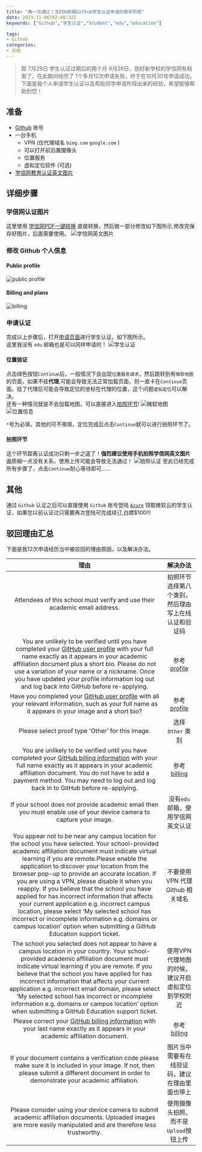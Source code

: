 ```yaml
---
title: "再一次通过！无EDU邮箱Github学生认证申请的艰辛历程"
date: 2023-11-06T02:48:32Z
keywords: ["Github","学生认证","Student","edu","education"]

tags:
- Github
categories:
- 总结
---
```


> 距 7月29日 学生认证过期后的两个月 9月26日，刚好新学校的学信网有档案了，在此期间经历了 1个多月12次申请失败，终于在10月30号申请成功。  
> 下面是我个人申请学生认证以及帮助同学申请所得出来的经验，希望能够帮助到您！

## 准备
- [Github](https://github.com) 账号
- 一台手机
  - VPN (仅代理域名 `bing.com` `google.com` )
  - 可以打开前后置摄像头
  - 位置服务
  - 虚拟定位软件 (可选)
- [学信网教育认证英文图片](https://www.chsi.com.cn/)

## 详细步骤

### 学信网认证图片
这里使用 [学信网PDF一键转换](http://www.ez4stu.nagi.fun/) 直接转换，然后做一部分修改如下图所示,修改完保存好图片，后面需要使用。
![学信网英文图片](images/chsi.webp " ")

### 修改 Github 个人信息
#### Public profile
![public profile](images/profile.webp " ")

#### Billing and plans
![billing](images/billing.webp " ")

### 申请认证
完成以上步骤后，打开[申请页面](https://education.github.com/)进行学生认证，如下图所示。  
这里我没有 `edu` 邮箱也是可以同样申请的！
![学生认证](images/step1.webp " ")

#### 位置验证
点击绿色按钮`Continue`后，一般情况下会出现`位置服务请求`，然后跳转到有`微软地图`的页面，如果不挂**代理**,可能会导致无法正常加载页面，则一直卡在`Continue`页面。挂了代理后可能会导致定位的坐标在代理的位置，这个问题`虚拟定位`可以解决。  
还有一种情况就是不会加载地图，可以直接进入[拍照环节](#拍照环节)!
![微软地图](images/step2.webp " ")
![位置信息](images/step2_1.webp " ")

`*`号为必填，其他的可不用填，定位完成后点击`Continue`就可以进行拍照环节了。

#### 拍照环节
这个环节距离认证成功只剩一步之遥了！**强烈建议使用手机拍照学信网英文图片** 画质糊一点没有关系，使用上传可能会导致无法通过！
![拍照认证](images/step3.webp " ")
至此已经完成所有步骤了，点击`Continue`耐心等待即可......

## 其他
通过 `Github` 认证之后可以直接使用 `Github` 账号登陆 [`Azure`](https://azure.microsoft.com/zh-cn/free/students) 领取微软云的学生认证，如果您以前认证过只需要再次登陆可完成续订,白嫖$100!!!

## 驳回理由汇总
下面是我12次申请经历当中被驳回的理由原因，以及解决办法。

|理由|解决办法|
|:---:|:---:|
|Attendees of this school must verify and use their academic email address.|拍照环节选择第八个类别，然后理由写上在线认证和验证码
|You are unlikely to be verified until you have completed your [GitHub user profile](https://github.com/settings/profile) with your full name exactly as it appears in your academic affiliation document plus a short bio. Please do not use a variation of your name or a nickname. Once you have updated your profile information log out and log back into GitHub before re-applying.|参考 [profile](#public-profile)
|Have you completed your [GitHub user profile](https://github.com/settings/profile) with all your relevant information, such as your full name as it appears in your image and a short bio?|参考[profile](#public-profile)
|Please select proof type 'Other' for this image.|选择 `Other` 类别
|You are unlikely to be verified until you have completed your [GitHub billing information](https://github.com/settings/billing/payment_information) with your full name exactly as it appears in your academic affiliation document. You do not have to add a payment method. You may need to log out and log back in to GitHub before re-applying.|参考[billing](#billing-and-plans)
|If your school does not provide academic email then you must enable use of your device camera to capture your image.|没有`edu`邮箱，使用学信网英文认证
|You appear not to be near any campus location for the school you have selected. Your school-provided academic affiliation document must indicate virtual learning if you are remote.Please enable the application to discover your location from the browser pop-up to provide an accurate location. If you are using a VPN, please disable it when you reapply. If you believe that the school you have applied for has incorrect information that affects your current application e.g. incorrect campus location, please select ‘My selected school has incorrect or incomplete information e.g. domains or campus location’ option when submitting a GitHub Education support ticket.|不要使用 VPN 代理 Github 相关域名
|The school you selected does not appear to have a campus location in your country. Your school-provided academic affiliation document must indicate virtual learning if you are remote. If you believe that the school you have applied for has incorrect information that affects your current application e.g. incorrect email domain, please select ‘My selected school has incorrect or incomplete information e.g. domains or campus location’ option when submitting a GitHub Education support ticket.|使用VPN代理地图的时候，建议开启虚拟定位到学校附近
|Please correct your [GitHub billing information](https://github.com/settings/billing/payment_information) with your last name exactly as it appears in your academic affiliation document.|参考 [billing](#billing-and-plans)
|If your document contains a verification code please make sure it is included in your image. If not, then please submit a different document in order to demonstrate your academic affiliation.|图片当中需要有在线验证码，建议在理由里面也带上
|Please consider using your device camera to submit academic affiliation documents. Uploaded images are more easily manipulated and are therefore less trustworthy.|使用摄像头拍照，而不是 `Upload`按钮上传
